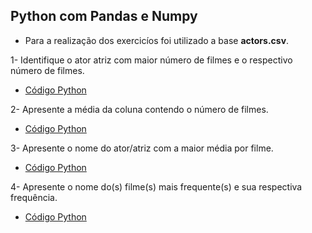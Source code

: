 ## Python com Pandas e Numpy

- Para a realização dos exercicíos foi utilizado a base **actors.csv**.

1- Identifique o ator atriz com maior número de filmes e o respectivo número de filmes.

- [Código Python](docs/atv-1.py)

2- Apresente a média da coluna contendo o número de filmes.

- [Código Python](docs/atv-2.py)

3- Apresente o nome do ator/atriz com a maior média por filme.

- [Código Python](docs/atv-3.py)

4- Apresente o nome do(s) filme(s) mais frequente(s) e sua respectiva frequência.

- [Código Python](docs/atv-4.py)



